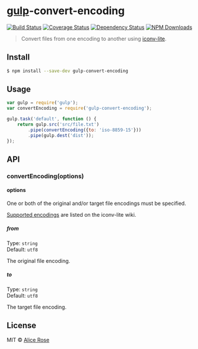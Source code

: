 # [gulp](http://gulpjs.com)-convert-encoding
[![Build Status](https://travis-ci.org/heldinz/gulp-convert-encoding.svg?branch=master)](https://travis-ci.org/heldinz/gulp-convert-encoding)
[![Coverage Status](https://coveralls.io/repos/heldinz/gulp-convert-encoding/badge.svg?branch=master)](https://coveralls.io/r/heldinz/gulp-convert-encoding?branch=master)
[![Dependency Status](https://david-dm.org/heldinz/gulp-convert-encoding.svg)](https://david-dm.org/heldinz/gulp-convert-encoding)
[![NPM Downloads](https://img.shields.io/npm/dm/gulp-convert-encoding.svg)](https://www.npmjs.com/package/gulp-convert-encoding)

> Convert files from one encoding to another using [iconv-lite](https://github.com/ashtuchkin/iconv-lite).


## Install

```sh
$ npm install --save-dev gulp-convert-encoding
```


## Usage

```js
var gulp = require('gulp');
var convertEncoding = require('gulp-convert-encoding');

gulp.task('default', function () {
	return gulp.src('src/file.txt')
		.pipe(convertEncoding({to: 'iso-8859-15'}))
		.pipe(gulp.dest('dist'));
});
```


## API

### convertEncoding(options)

#### options

One or both of the original and/or target file encodings must be specified.

[Supported encodings](https://github.com/ashtuchkin/iconv-lite/wiki/Supported-Encodings) are listed on the iconv-lite wiki.

##### from

Type: `string`  
Default: `utf8`

The original file encoding.

##### to

Type: `string`  
Default: `utf8`

The target file encoding.

## License

MIT © [Alice Rose](https://github.com/heldinz)

